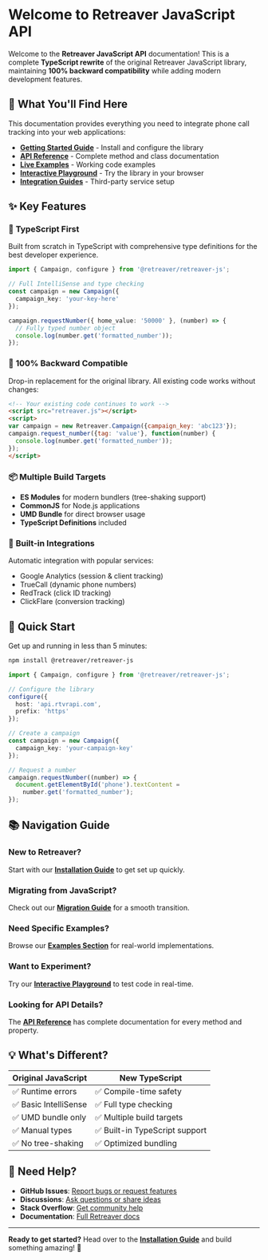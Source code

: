 # Welcome to Retreaver JavaScript API

Welcome to the **Retreaver JavaScript API** documentation! This is a complete **TypeScript rewrite** of the original Retreaver JavaScript library, maintaining **100% backward compatibility** while adding modern development features.

## 🚀 What You'll Find Here

This documentation provides everything you need to integrate phone call tracking into your web applications:

- **[Getting Started Guide](./getting-started/installation)** - Install and configure the library
- **[API Reference](../api/)** - Complete method and class documentation  
- **[Live Examples](./examples/basic-usage)** - Working code examples
- **[Interactive Playground](../playground)** - Try the library in your browser
- **[Integration Guides](./integrations/google-analytics)** - Third-party service setup

## ✨ Key Features

### 🔧 **TypeScript First**
Built from scratch in TypeScript with comprehensive type definitions for the best developer experience.

```typescript
import { Campaign, configure } from '@retreaver/retreaver-js';

// Full IntelliSense and type checking
const campaign = new Campaign({ 
  campaign_key: 'your-key-here' 
});

campaign.requestNumber({ home_value: '50000' }, (number) => {
  // Fully typed number object
  console.log(number.get('formatted_number'));
});
```

### 🔄 **100% Backward Compatible**
Drop-in replacement for the original library. All existing code works without changes:

```html
<!-- Your existing code continues to work -->
<script src="retreaver.js"></script>
<script>
var campaign = new Retreaver.Campaign({campaign_key: 'abc123'});
campaign.request_number({tag: 'value'}, function(number) {
  console.log(number.get('formatted_number'));
});
</script>
```

### 📦 **Multiple Build Targets**
- **ES Modules** for modern bundlers (tree-shaking support)
- **CommonJS** for Node.js applications  
- **UMD Bundle** for direct browser usage
- **TypeScript Definitions** included

### 🔗 **Built-in Integrations**
Automatic integration with popular services:
- Google Analytics (session & client tracking)
- TrueCall (dynamic phone numbers)
- RedTrack (click ID tracking)
- ClickFlare (conversion tracking)

## 🎯 Quick Start

Get up and running in less than 5 minutes:

```bash
npm install @retreaver/retreaver-js
```

```typescript
import { Campaign, configure } from '@retreaver/retreaver-js';

// Configure the library
configure({
  host: 'api.rtvrapi.com',
  prefix: 'https'
});

// Create a campaign
const campaign = new Campaign({ 
  campaign_key: 'your-campaign-key' 
});

// Request a number
campaign.requestNumber((number) => {
  document.getElementById('phone').textContent = 
    number.get('formatted_number');
});
```

## 📚 Navigation Guide

### New to Retreaver?
Start with our **[Installation Guide](./getting-started/installation)** to get set up quickly.

### Migrating from JavaScript?
Check out our **[Migration Guide](./getting-started/migration-guide)** for a smooth transition.

### Need Specific Examples?
Browse our **[Examples Section](./examples/basic-usage)** for real-world implementations.

### Want to Experiment?
Try our **[Interactive Playground](../playground)** to test code in real-time.

### Looking for API Details?
The **[API Reference](../api/)** has complete documentation for every method and property.

## 💡 What's Different?

| Original JavaScript | New TypeScript |
|-------------------|----------------|
| ✅ Runtime errors | ✅ Compile-time safety |
| ✅ Basic IntelliSense | ✅ Full type checking |
| ✅ UMD bundle only | ✅ Multiple build targets |
| ✅ Manual types | ✅ Built-in TypeScript support |
| ✅ No tree-shaking | ✅ Optimized bundling |

## 🤝 Need Help?

- **GitHub Issues**: [Report bugs or request features](https://github.com/retreaver/retreaverjs/issues)
- **Discussions**: [Ask questions or share ideas](https://github.com/retreaver/retreaverjs/discussions)  
- **Stack Overflow**: [Get community help](https://stackoverflow.com/questions/tagged/retreaver)
- **Documentation**: [Full Retreaver docs](https://retreaver.com/documentation/)

---

**Ready to get started?** Head over to the **[Installation Guide](./getting-started/installation)** and build something amazing! 🚀